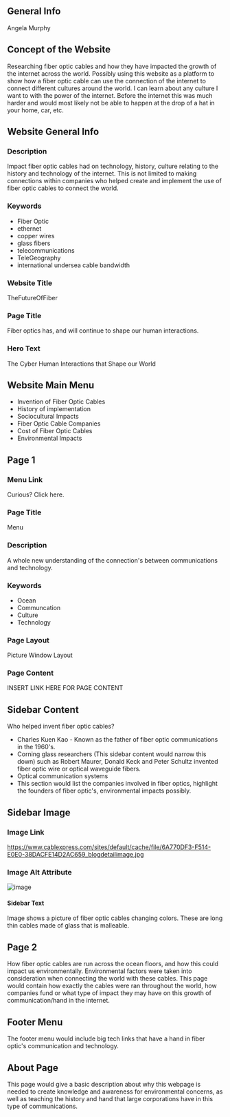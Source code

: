## General Info
Angela Murphy

## Concept of the Website
Researching fiber optic cables and how they have impacted the growth of the internet across the world. Possibly using this website as a platform to show how a fiber optic cable can use the connection of the internet to connect different cultures around the world. I can learn about any culture I want to with the power of the internet. Before the internet this was much harder and would most likely not be able to happen at the drop of a hat in your home, car, etc.

## Website General Info

### Description
Impact fiber optic cables had on technology, history, culture relating to the history and technology of the internet. This is not limited to making connections within companies who helped create and implement the use of fiber optic cables to connect the world.

### Keywords
* Fiber Optic
* ethernet
* copper wires
* glass fibers
* telecommunications
* TeleGeography
* international undersea cable bandwidth

### Website Title
TheFutureOfFiber

### Page Title
Fiber optics has, and will continue to shape our human interactions.

### Hero Text
The Cyber Human Interactions that Shape our World

## Website Main Menu
* Invention of Fiber Optic Cables
* History of implementation
* Sociocultural Impacts
* Fiber Optic Cable Companies
* Cost of Fiber Optic Cables
* Environmental Impacts

## Page 1

### Menu Link
Curious? Click here.

### Page Title
Menu

### Description
A whole new understanding of the connection's between communications and technology.

### Keywords
* Ocean
* Communcation
* Culture
* Technology

### Page Layout
Picture Window Layout

### Page Content
INSERT LINK HERE FOR PAGE CONTENT

## Sidebar Content
Who helped invent fiber optic cables? 
* Charles Kuen Kao - Known as the father of fiber optic communications in the 1960's.
* Corning glass researchers (This sidebar content would narrow this down) such as Robert Maurer, Donald Keck and Peter Schultz invented fiber optic wire or optical waveguide fibers.
* Optical communication systems
* This section would list the companies involved in fiber optics, highlight the founders of fiber optic's, environmental impacts possibly.

## Sidebar Image
### Image Link

https://www.cablexpress.com/sites/default/cache/file/6A770DF3-F514-E0E0-38DACFE14D2AC659_blogdetailimage.jpg

### Image Alt Attribute

![image](https://user-images.githubusercontent.com/85464227/122117135-814db580-cdf4-11eb-9019-fcea9a3a9de2.png)

#### Sidebar Text

Image shows a picture of fiber optic cables changing colors. These are long thin cables made of glass that is malleable.

## Page 2

How fiber optic cables are run across the ocean floors, and how this could impact us environmentally. Environmental factors were taken into consideration when connecting the world with these cables. This page would contain how exactly the cables were ran throughout the world, how companies fund or what type of impact they may have on this growth of communication/hand in the internet.

## Footer Menu

The footer menu would include big tech links that have a hand in fiber optic's communication and technology.

## About Page

This page would give a basic description about why this webpage is needed to create knowledge and awareness for environmental concerns, as well as teaching the history and hand that large corporations have in this type of communications.








